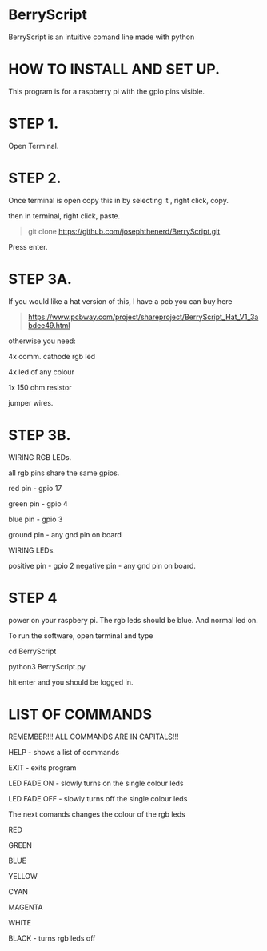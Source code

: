 # BerryScript
BerryScript is an intuitive comand line made with python


# HOW TO INSTALL AND SET UP.

This program is for a raspberry pi with the gpio pins visible.

# STEP 1.

Open Terminal.


# STEP 2.

Once terminal is open copy this in by selecting it , right click, copy.

then in terminal, right click, paste.

> git clone https://github.com/josephthenerd/BerryScript.git 

Press enter.

# STEP 3A.

If you would like a hat version of this, I have a pcb you can buy here


> https://www.pcbway.com/project/shareproject/BerryScript_Hat_V1_3abdee49.html

 
otherwise you need:


4x comm. cathode rgb led

4x led of any colour

1x 150 ohm resistor

jumper wires.

# STEP 3B.

WIRING RGB LEDs.

all rgb pins share the same gpios.

red pin - gpio 17

green pin - gpio 4

blue pin - gpio 3

ground pin - any gnd pin on board

WIRING LEDs.

positive pin - gpio 2
negative pin - any gnd pin on board.

# STEP 4 

power on your  raspbery pi. The rgb leds should be blue. And normal led on.

To run the software, open terminal and type

cd BerryScript

python3 BerryScript.py

hit enter and you should be logged in.

# LIST OF COMMANDS

REMEMBER!!! ALL COMMANDS ARE IN CAPITALS!!!

HELP - shows a list of commands

EXIT - exits program

LED FADE ON - slowly turns on the single colour leds

LED FADE OFF - slowly turns off the single colour leds


The next comands changes the colour of the rgb leds

RED

GREEN

BLUE

YELLOW

CYAN

MAGENTA

WHITE

BLACK - turns rgb leds off
